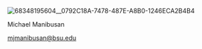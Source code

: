 ![68348195604__0792C18A-7478-487E-A8B0-1246ECA2B4B4](https://user-images.githubusercontent.com/112414586/187245233-5287185b-5410-4e63-9006-8abbeb444dd6.jpeg)


Michael Manibusan 

mjmanibusan@bsu.edu
